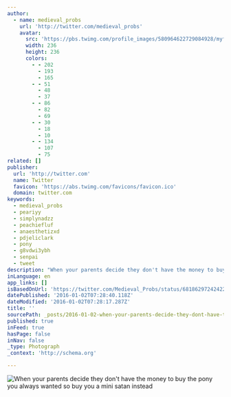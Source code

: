 ```yaml
---
author:
  - name: medieval_probs
    url: 'http://twitter.com/medieval_probs'
    avatar:
      src: 'https://pbs.twimg.com/profile_images/580964622729084928/myfKXicX_400x400.jpg'
      width: 236
      height: 236
      colors:
        - - 202
          - 193
          - 165
        - - 51
          - 48
          - 37
        - - 86
          - 82
          - 69
        - - 30
          - 18
          - 10
        - - 134
          - 107
          - 75
related: []
publisher:
  url: 'http://twitter.com'
  name: Twitter
  favicon: 'https://abs.twimg.com/favicons/favicon.ico'
  domain: twitter.com
keywords:
  - medieval_probs
  - peariyy
  - simplynadzz
  - peachiefluf
  - anaesthetizxd
  - pdjeliclark
  - pony
  - g8vdwi3ybh
  - senpai
  - tweet
description: "When your parents decide they don't have the money to buy the pony you always wanted so buy you a mini satan instead"
inLanguage: en
app_links: []
isBasedOnUrl: 'https://twitter.com/Medieval_Probs/status/681862972424228865'
datePublished: '2016-01-02T07:28:40.118Z'
dateModified: '2016-01-02T07:28:17.287Z'
title: ''
sourcePath: _posts/2016-01-02-when-your-parents-decide-they-dont-have-the-money-to-buy-th.md
published: true
inFeed: true
hasPage: false
inNav: false
_type: Photograph
_context: 'http://schema.org'

---
```

![When your parents decide they don't have the money to buy the pony you always wanted so buy you a mini satan instead](https://pbs.twimg.com/media/CXZ2wbEWYAEPE0l.jpg:large)